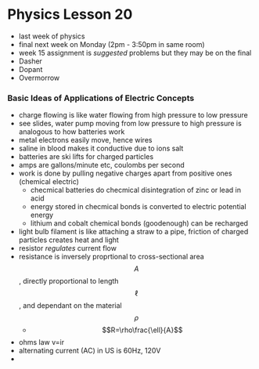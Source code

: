 # Physics Lesson 20
- last week of physics 
- final next week on Monday (2pm - 3:50pm in same room)
- week 15 assignment is *suggested* problems but they may be on the final
- Dasher
- Dopant
- Overmorrow
### Basic Ideas of Applications of Electric Concepts
- charge flowing is like water flowing from high pressure to low pressure
- see slides, water pump moving from low pressure to high pressure is analogous to how batteries work
- metal electrons easily move, hence wires
- saline in blood makes it conductive due to ions salt
- batteries are ski lifts for charged particles
- amps are gallons/minute etc, coulombs per second
- work is done by pulling negative charges apart from positive ones (chemical electric)
  - checmical batteries do checmical disintegration of zinc or lead in acid
  - energy stored in checmical bonds is converted to electric potential energy
  - lithium and cobalt chemical bonds (goodenough) can be recharged
- light bulb filament is like attaching a straw to a pipe, friction of charged particles creates heat and light
- resistor *regulates* current flow
- resistance is inversely proprtional to cross-sectional area $$A$$, directly proportional to length $$\ell$$, and dependant on the material $$\rho$$
  - $$R=\rho\frac{\ell}{A}$$
- ohms law v=ir
- alternating current (AC) in US is 60Hz, 120V
- 
